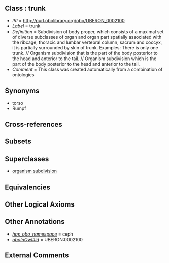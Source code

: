 
## Class : trunk

 * *IRI* = http://purl.obolibrary.org/obo/UBERON_0002100
 * *Label* = trunk
 * *Definition* = Subdivision of body proper, which consists of a maximal set of diverse subclasses of organ and organ part spatially associated with the ribcage, thoracic and lumbar vertebral column, sacrum and coccyx, it is partially surrounded by skin of trunk. Examples: There is only one trunk. // Organism subdivision that is the part of the body posterior to the head and anterior to the tail. // Organism subdivision which is the part of the body posterior to the head and anterior to the tail.
 * *Comment* = This class was created automatically from a combination of ontologies

## Synonyms

 * torso
 * Rumpf

## Cross-references


## Subsets


## Superclasses

 * [organism subdivision](../../UBERON/75/UBERON_0000475.md)

## Equivalencies


## Other Logical Axioms


## Other Annotations

 * *[has_obo_namespace](../../ce/oboInOwl#hasOBONamespace.md)* = ceph
 * *[oboInOwl#id](../../id/oboInOwl#id.md)* = UBERON:0002100

## External Comments

